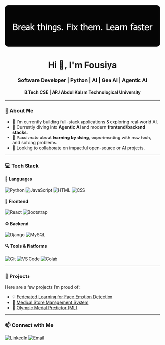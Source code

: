 <p align="center">
  <img src="https://github.com/Devlper-Fousi/Devlper-Fousi/blob/main/github-header-image%20(2).png" alt="Fousiya - Full Stack Developer" style="border-radius:10px;" />
</p>

<h1 align="center">Hi 👋, I'm Fousiya</h1>
<h3 align="center">Software Developer | Python | AI | Gen AI | Agentic AI</h3>
<h4 align="center">B.Tech CSE | APJ Abdul Kalam Technological University</h4>

---

### 🚀 About Me
- 🔭 I’m currently building full-stack applications & exploring real-world AI.
- 🌱 Currently diving into **Agentic AI** and modern **frontend/backend stacks**.
- 🧠 Passionate about **learning by doing**, experimenting with new tech, and solving problems.
- 👯 Looking to collaborate on impactful open-source or AI projects.

---

### 💻 Tech Stack

#### 🧩 Languages
![Python](https://img.shields.io/badge/-Python-3776AB?logo=python&logoColor=white&style=flat)
![JavaScript](https://img.shields.io/badge/-JavaScript-F7DF1E?logo=javascript&logoColor=black&style=flat)
![HTML](https://img.shields.io/badge/-HTML5-E34F26?logo=html5&logoColor=white&style=flat)
![CSS](https://img.shields.io/badge/-CSS3-1572B6?logo=css3&logoColor=white&style=flat)

#### 🎨 Frontend
![React](https://img.shields.io/badge/-React-61DAFB?logo=react&logoColor=black&style=flat)
![Bootstrap](https://img.shields.io/badge/-Bootstrap-563D7C?logo=bootstrap&logoColor=white&style=flat)

#### ⚙️ Backend
![Django](https://img.shields.io/badge/-Django-092E20?logo=django&logoColor=white&style=flat)
![MySQL](https://img.shields.io/badge/-MySQL-4479A1?logo=mysql&logoColor=white&style=flat)

#### 🔍 Tools & Platforms
![Git](https://img.shields.io/badge/-Git-F05032?logo=git&logoColor=white&style=flat)
![VS Code](https://img.shields.io/badge/-VSCode-007ACC?logo=visual-studio-code&logoColor=white&style=flat)
![Colab](https://img.shields.io/badge/-Google%20Colab-F9AB00?logo=googlecolab&logoColor=white&style=flat)

---

### 🧪 Projects
Here are a few projects I'm proud of:

- 💡 [Federated Learning for Face Emotion Detection](https://github.com/Devlper-Fousi/federated-learning-emotion)
- 🛒 [Medical Store Management System](https://github.com/Devlper-Fousi/medical-store-management)
- 🥇 [Olympic Medal Predictor (ML)](https://github.com/Devlper-Fousi/olympic-medal-predictor)

---

### 📫 Connect with Me

[![LinkedIn](https://img.shields.io/badge/-LinkedIn-0A66C2?logo=linkedin&logoColor=white&style=flat)](https://www.linkedin.com/in/fousi2604/)
[![Email](https://img.shields.io/badge/-Email-D14836?logo=gmail&logoCol)]()



